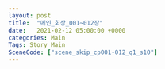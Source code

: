 ```yaml
---
layout: post
title:  "메인_회상_001~012장"
date:   2021-02-12 05:00:00 +0000
categories: Main
Tags: Story Main
SceneCode: ["scene_skip_cp001-012_q1_s10"]
---
```

